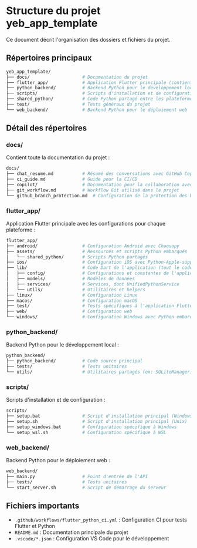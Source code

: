 <!--
RÉFÉRENCES CROISÉES:
- Ce fichier est référencé dans: [README.md:46, 89]
- Ce fichier est référencé dans: [template/bootstrap.sh:202]
- Ce fichier est référencé dans: [update_docs.sh:9]
-->

# Structure du projet yeb_app_template

Ce document décrit l'organisation des dossiers et fichiers du projet.

## Répertoires principaux

```bash
yeb_app_template/
├── docs/                    # Documentation du projet
├── flutter_app/             # Application Flutter principale (contient tout le code Dart)
├── python_backend/          # Backend Python pour le développement local
├── scripts/                 # Scripts d'installation et de configuration
├── shared_python/           # Code Python partagé entre les plateformes
├── test/                    # Tests généraux du projet
└── web_backend/             # Backend Python pour le déploiement web
```

## Détail des répertoires

### docs/

Contient toute la documentation du projet :

```bash
docs/
├── chat_resume.md           # Résumé des conversations avec GitHub Copilot
├── ci_guide.md              # Guide pour la CI/CD
├── copilot/                 # Documentation pour la collaboration avec GitHub Copilot
├── git_workflow.md          # Workflow Git utilisé dans le projet
└── github_branch_protection.md  # Configuration de la protection des branches
```

### flutter_app/

Application Flutter principale avec les configurations pour chaque plateforme :

```bash
flutter_app/
├── android/                 # Configuration Android avec Chaquopy
├── assets/                  # Ressources et scripts Python embarqués
│   └── shared_python/       # Scripts Python partagés
├── ios/                     # Configuration iOS avec Python-Apple-support
├── lib/                     # Code Dart de l'application (tout le code Dart du projet)
│   ├── config/              # Configurations et constantes de l'application
│   ├── models/              # Modèles de données
│   ├── services/            # Services, dont UnifiedPythonService
│   └── utils/               # Utilitaires et helpers
├── linux/                   # Configuration Linux
├── macos/                   # Configuration macOS
├── test/                    # Tests spécifiques à l'application Flutter
├── web/                     # Configuration web
└── windows/                 # Configuration Windows avec Python embarqué
```

### python_backend/

Backend Python pour le développement local :

```bash
python_backend/
├── python_backend/          # Code source principal
├── tests/                   # Tests unitaires
└── utils/                   # Utilitaires partagés (ex: SQLiteManager)
```

### scripts/

Scripts d'installation et de configuration :

```bash
scripts/
├── setup.bat                # Script d'installation principal (Windows)
├── setup.sh                 # Script d'installation principal (Unix)
├── setup_windows.bat        # Configuration spécifique à Windows
└── setup_wsl.sh             # Configuration spécifique à WSL
```

### web_backend/

Backend Python pour le déploiement web :

```bash
web_backend/
├── main.py                  # Point d'entrée de l'API
├── tests/                   # Tests unitaires
└── start_server.sh          # Script de démarrage du serveur
```

## Fichiers importants

- `.github/workflows/flutter_python_ci.yml` : Configuration CI pour tests Flutter et Python
- `README.md` : Documentation principale du projet
- `.vscode/*.json` : Configuration VS Code pour le développement
